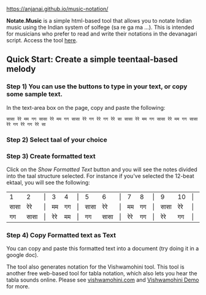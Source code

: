 https://anjanai.github.io/music-notation/

**Notate.Music** is a simple html-based tool that allows you to notate Indian music using the Indian system of solfege (sa re ga ma ...). This is intended for musicians who prefer to read and write their notations in the devanagari script. Access the tool [here](https://anjanai.github.io/music-notation/).

## Quick Start:  Create a simple teentaal-based melody

### Step 1) You can use the buttons to type in your text, or copy some sample text.
In the text-area box on the page, copy and paste the following:
```
सासा रेरे मम गग सासा रेरे मम गग सासा रेरे गग रेरे गग रेरे सा सासा रेरे मम गग सासा रेरे मम गग सासा रेरे गग रेरे गग रेरे सा
```

### Step 2) Select taal of your choice

### Step 3) Create formatted text
Click on the *Show Formatted Text* button and you will see the notes divided into the taal structure selected.
For instance if you've selected the 12-beat ektaal, you will see the following:
<html>
<table class="zui-table" id="formatted" cellspacing="0"><tbody><tr><td>1</td><td>2</td><td>|</td><td>3</td><td>4</td><td>|</td><td>5</td><td>6</td><td>|</td><td>7</td><td>8</td><td>|</td><td>9</td><td>10</td><td>|</td><td>11</td><td>12</td><td>|</td></tr>
<tr><td>सासा</td><td>रेरे</td><td>|</td><td>मम</td><td>गग</td><td>|</td><td>सासा</td><td>रेरे</td><td>|</td><td>मम</td><td>गग</td><td>|</td><td>सासा</td><td>रेरे</td><td>|</td><td>गग</td><td>रेरे</td><td>|</td></tr>
<tr><td>गग</td><td>सासा</td><td>|</td><td>रेरे</td><td>मम</td><td>|</td><td>गग</td><td>सासा</td><td>|</td><td>रेरे</td><td>गग</td><td>|</td><td>रेरे</td><td>गग</td><td>|</td><td>रेरे</td><td>सा</td><td>|</td></tr>
</tbody></table>
</html>

### Step 4) Copy Formatted text as Text
You can copy and paste this formatted text into a document (try doing it in a google doc).

The tool also generates notation for the Vishwamohini tool. This tool is another free web-based tool for tabla notation, which also lets you hear the tabla sounds online.
Please see [vishwamohini.com](http://vishwamohini.com/) and [Vishwamohini Demo](http://vishwamohini.com/music/demo.php) for more. 

